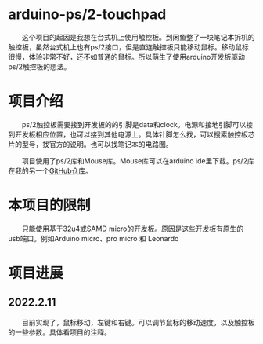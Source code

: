 # arduino-ps/2-touchpad
&emsp;&emsp;这个项目的起因是我想在台式机上使用触控板。到闲鱼整了一块笔记本拆机的触控板，虽然台式机上也有ps/2接口，但是直连触控板只能移动鼠标。移动鼠标很慢，体验非常不好，还不如普通的鼠标。所以萌生了使用arduino开发板驱动ps/2触控板的想法。

#  项目介绍
&emsp;&emsp;ps/2触控板需要接到开发板的的引脚是data和clock。电源和接地引脚可以接到开发板相应位置，也可以接到其他电源上。具体针脚怎么找，可以搜索触控板芯片的型号，找官方的说明。也可以找笔记本的电路图。
  
&emsp;&emsp;项目使用了ps/2库和Mouse库。Mouse库可以在arduino ide里下载。ps/2库在我的另一个[GitHub仓库](https://github.com/cike-567/arduino-ps2-library "前往仓库")。

# 本项目的限制
  
&emsp;&emsp;只能使用基于32u4或SAMD micro的开发板。原因是这些开发板有原生的usb端口。例如Arduino micro、pro micro 和 Leonardo

#  项目进展

  ## 2022.2.11
&emsp;&emsp;目前实现了，鼠标移动，左键和右键。可以调节鼠标的移动速度，以及触控板的一些参数。具体看项目的注释。
